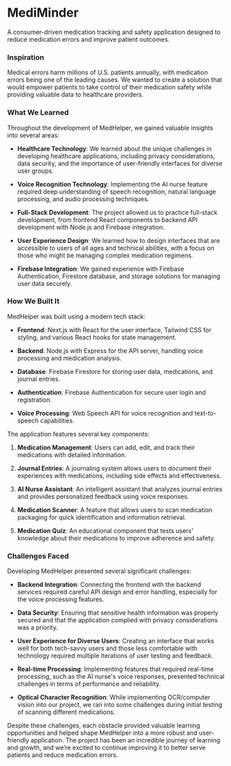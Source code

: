 # MediMinder

A consumer-driven medication tracking and safety application designed to reduce medication errors and improve patient outcomes.

### Inspiration

Medical errors harm millions of U.S. patients annually, with medication errors being one of the leading causes. We wanted to create a solution that would empower patients to take control of their medication safety while providing valuable data to healthcare providers.

### What We Learned

Throughout the development of MedHelper, we gained valuable insights into several areas:

- **Healthcare Technology**: We learned about the unique challenges in developing healthcare applications, including privacy considerations, data security, and the importance of user-friendly interfaces for diverse user groups.

- **Voice Recognition Technology**: Implementing the AI nurse feature required deep understanding of speech recognition, natural language processing, and audio processing techniques.

- **Full-Stack Development**: The project allowed us to practice full-stack development, from frontend React components to backend API development with Node.js and Firebase integration.

- **User Experience Design**: We learned how to design interfaces that are accessible to users of all ages and technical abilities, with a focus on those who might be managing complex medication regimens.

- **Firebase Integration**: We gained experience with Firebase Authentication, Firestore database, and storage solutions for managing user data securely.

### How We Built It

MedHelper was built using a modern tech stack:

- **Frontend**: Next.js with React for the user interface, Tailwind CSS for styling, and various React hooks for state management.

- **Backend**: Node.js with Express for the API server, handling voice processing and medication analysis.

- **Database**: Firebase Firestore for storing user data, medications, and journal entries.

- **Authentication**: Firebase Authentication for secure user login and registration.

- **Voice Processing**: Web Speech API for voice recognition and text-to-speech capabilities.

The application features several key components:

1. **Medication Management**: Users can add, edit, and track their medications with detailed information.

2. **Journal Entries**: A journaling system allows users to document their experiences with medications, including side effects and effectiveness.

3. **AI Nurse Assistant**: An intelligent assistant that analyzes journal entries and provides personalized feedback using voice responses.

4. **Medication Scanner**: A feature that allows users to scan medication packaging for quick identification and information retrieval.

5. **Medication Quiz**: An educational component that tests users' knowledge about their medications to improve adherence and safety.

### Challenges Faced

Developing MedHelper presented several significant challenges:

- **Backend Integration**: Connecting the frontend with the backend services required careful API design and error handling, especially for the voice processing features.

- **Data Security**: Ensuring that sensitive health information was properly secured and that the application complied with privacy considerations was a priority.

- **User Experience for Diverse Users**: Creating an interface that works well for both tech-savvy users and those less comfortable with technology required multiple iterations of user testing and feedback.

- **Real-time Processing**: Implementing features that required real-time processing, such as the AI nurse's voice responses, presented technical challenges in terms of performance and reliability.

- **Optical Character Recognition**: While implementing OCR/computer vision into our project, we ran into some challenges during initial testing of scanning different medications.

Despite these challenges, each obstacle provided valuable learning opportunities and helped shape MedHelper into a more robust and user-friendly application. The project has been an incredible journey of learning and growth, and we’re excited to continue improving it to better serve patients and reduce medication errors.
